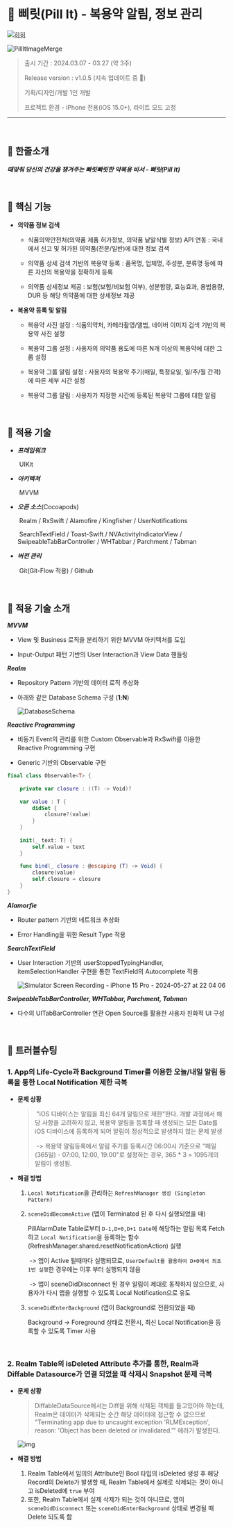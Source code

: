 # 💊 **삐릿(Pill It) - 복용약 알림, 정보 관리**

[![히히](https://github.com/Jin0331/Pill-IT/assets/42958809/726199d4-52b4-4d23-b667-e619cd81c0f1)](https://apps.apple.com/kr/app/%EC%82%90%EB%A6%BF-pill-it-%EB%B3%B5%EC%9A%A9%EC%95%BD-%EC%95%8C%EB%A6%BC-%EC%A0%95%EB%B3%B4-%EA%B4%80%EB%A6%AC/id6479727658)

![PillItImageMerge](https://github.com/Jin0331/Pill-IT/assets/42958809/61ff75bb-22f8-4c07-8824-829048969cf0)


> 출시 기간 : 2024.03.07 - 03.27 (약 3주)
>
> Release version : v1.0.5 (지속 업데이트 중 🚀)
>
> 기획/디자인/개발 1인 개발
>
> 프로젝트 환경 - iPhone 전용(iOS 15.0+), 라이트 모드 고정

---

<br>

## 🔆 **한줄소개**

***때맞춰 당신의 건강을 챙겨주는 빠릿빠릿한 약복용 비서 - 삐릿(Pill It)***

<br>

## 🔆 **핵심 기능**

* **의약품 정보 검색**

  * 식품의약안전처(의약품 제품 허가정보, 의약품 낱알식별 정보) API 연동 : 국내에서 신고 및 허가된 의약품(전문/일반)에 대한 정보 검색

  * 의약품 상세 검색 기반의 복용약 등록 : 품목명, 업체명, 주성분, 분류명 등에 따른 자신의 복용약을 정확하게 등록

  * 의약품 상세정보 제공 : 보험(보험/비보험 여부), 성분함량, 효능효과, 용법용량, DUR 등 해당 의약품에 대한 상세정보 제공

* **복용약 등록 및 알림**

  * 복용약 사진 설정 : 식품의약처, 카메라촬영/앨범, 네이버 이미지 검색 기반의 복용약 사진 설정

  * 복용약 그룹 설정 : 사용자의 의약품 용도에 따른 N개 이상의 복용약에 대한 그룹 설정

  * 복용약 그룹 알림 설정 : 사용자의 복용약 주기(매일, 특정요일, 일/주/월 간격)에 따른 세부 시간 설정

  * 복용약 그룹 알림 : 사용자가 지정한 시간에 등록된 복용약 그룹에 대한 알림

<br>

## 🔆 **적용 기술**

* ***프레임워크***

  ​	UIKit

* ***아키텍쳐***

  ​	MVVM

* ***오픈 소스***(Cocoapods)

  ​	Realm / RxSwift / Alamofire /	Kingfisher / UserNotifications

  ​ SearchTextField / Toast-Swift / NVActivityIndicatorView / SwipeableTabBarController / WHTabbar / Parchment / Tabman

* ***버전 관리***

  ​	Git(Git-Flow 적용) / Github

  <br>


## 🔆 **적용 기술 소개**

***MVVM***

* View 및 Business 로직을 분리하기 위한 MVVM 아키텍처를 도입

* Input-Output 패턴 기반의 User Interaction과 View Data 핸들링


***Realm***

* Repository Pattern 기반의 데이터 로직 추상화

* 아래와 같은 Database Schema 구성 (**1:N**)

  ![DatabaseSchema](https://github.com/Jin0331/Pill-IT/assets/42958809/d40541b6-5bde-4590-9b90-8f38b45556f3)

***Reactive Programming***

* 비동기 Event의 관리를 위한 Custom Observable과 RxSwift를 이용한 Reactive Programming 구현

* Generic 기반의 Observable 구현

```swift
final class Observable<T> {
    
    private var closure : ((T) -> Void)?
    
    var value : T {
        didSet {
            closure?(value)
        }
    }
    
    init(_ text: T) {
        self.value = text
    }
    
    func bind(_ closure : @escaping (T) -> Void) {
        closure(value)
        self.closure = closure
    }
}

```

***Alamorfie***

* Router pattern 기반의 네트워크 추상화

* Error Handling을 위한 Result Type 적용


***SearchTextField*** 

* User Interaction 기반의 userStoppedTypingHandler, itemSelectionHandler 구현을 통한 TextField의 Autocomplete 적용
 
  ![Simulator Screen Recording - iPhone 15 Pro - 2024-05-27 at 22 04 06](https://github.com/Jin0331/Pill-IT/assets/42958809/35fc427f-2924-4fc3-8679-1aa39cdac51d)


***SwipeableTabBarController, WHTabbar, Parchment, Tabman***

* 다수의 UITabBarController 연관 Open Source를 활용한 사용자 친화적 UI 구성


<br>

## 🔆 트러블슈팅

### 1. App의 Life-Cycle과 Background Timer를 이용한 오늘/내일 알림 등록을 통한 Local Notification 제한 극복

* **문제 상황**

  > ​	"iOS 디바이스는 알림을 최신 64개 알림으로 제한"한다. 개발 과정에서 해당 사항을 고려하지 않고, 복용약 알림을 등록할 때 생성되는 모든 Date를 iOS 디바이스에 등록하게 되어 알림이 정상적으로 발생하지 않는 문제 발생
  >
  > ​	-> 복용약 알림등록에서 알림 주기를 등록시간 06:00시 기준으로 "매일(365일) - 07:00, 12:00, 19:00"로 설정하는 경우, 365 * 3 = 1095개의 알림이 생성됨.

* **해결 방법**

  1. ``Local Notification``을 관리하는 ``RefreshManager 생성 (Singleton Pattern)``

  2. ``sceneDidBecomeActive`` (앱이 Terminated 된 후 다시 실행되었을 때)

      PillAlarmDate Table로부터 ``D-1,D+0,D+1 Date``에 해당하는 알림 목록 Fetch하고 ``Local Notification``을 등록하는 함수(RefreshManager.shared.resetNotificationAction) 실행

        ​	-> 앱이 Active 될때마다 실행되므로, ``UserDefault를 활용하여 D+0에서 최초 1번 실행``한 경우에는 이후 부터 실행되지 않음

        ​	-> 앱이 sceneDidDisconnect 된 경우 알림이 제대로 동작하지 않으므로, 사용자가 다시 앱을 실행할 수 있도록 Local Notification으로 유도

  3. ``sceneDidEnterBackground`` (앱이 Background로 전환되었을 때)

      Background -> Foreground 상태로 전환시, 최신 Local Notification을 등록할 수 있도록 Timer 사용

<br>

### 2. Realm Table의 isDeleted Attribute 추가를 통한, Realm과 Diffable Datasource가 연결 되었을 때 삭제시 Snapshot 문제 극복

* **문제 상황**

  >  DiffableDataSource에서는 Diff을 위해 삭제된 객체를 들고있어야 하는데, Realm은 데이터가 삭제되는 순간 해당 데이터에 접근할 수 없으므로 "Terminating app due to uncaught exception 'RLMException', reason: 'Object has been deleted or invalidated.'" 에러가 발생한다.

  ![img](https://blog.kakaocdn.net/dn/yJLGU/btruZPt9FBL/F7mZcbyjuNzpOl4ZF5CYN0/img.png)

* **해결 방법**

  1. Realm Table에서 임의의 Attribute인 Bool 타입의 isDeleted 생성 후 해당 Record의 Delete가 발생할 때, Realm Table에서 실제로 삭제되는 것이 아니고 isDeleted에 ``true`` 부여
  2. 또한, Realm Table에서 실제 삭제가 되는 것이 아니므로, 앱이 ``sceneDidDisconnect`` 또는 ``sceneDidEnterBackground`` 상태로 변경될 때 Delete 되도록 함
